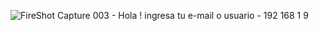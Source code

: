![FireShot Capture 003 - Hola ! ingresa tu e-mail o usuario - 192 168 1 9](https://github.com/user-attachments/assets/b1c6b75a-4aa1-469c-9b81-4c95bb71221b)
